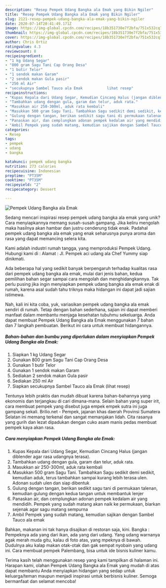 ```yaml
---
description: "Resep Pempek Udang Bangka ala Emak yang Bikin Ngiler"
title: "Resep Pempek Udang Bangka ala Emak yang Bikin Ngiler"
slug: 2121-resep-pempek-udang-bangka-ala-emak-yang-bikin-ngiler
date: 2020-07-14T20:41:49.171Z
image: https://img-global.cpcdn.com/recipes/18b351730e7f2bfa/751x532cq70/pempek-udang-bangka-ala-emak-foto-resep-utama.jpg
thumbnail: https://img-global.cpcdn.com/recipes/18b351730e7f2bfa/751x532cq70/pempek-udang-bangka-ala-emak-foto-resep-utama.jpg
cover: https://img-global.cpcdn.com/recipes/18b351730e7f2bfa/751x532cq70/pempek-udang-bangka-ala-emak-foto-resep-utama.jpg
author: Chris Ortiz
ratingvalue: 4.3
reviewcount: 8
recipeingredient:
- "1 kg Udang Segar"
- "800 gram Sagu Tani Cap Orang Desa"
- "1 butir Telor"
- "1 sendok makan Garam"
- "2 sendok makan Gula pasir"
- "250 ml Air"
- "secukupnya Sambel Tauco ala Emak           lihat resep"
recipeinstructions:
- "Kupas Kepala dari Udang Segar, Kemudian Cincang Halus (jangan diblender agar rasa udangnya terasa)."
- "Tambahkan udang dengan gula, garam dan telur, aduk rata."
- "Masukkan air 250-300ml, aduk rata kembali"
- "Masukkan 500 gram Sagu Tani. Tambahkan Sagu sedikit demi sedikit, kemudian aduk, terus tambahkan sampai kurang lebih terasa ulen. Adonan sudah ulen dan siap dibentuk"
- "Gulung dengan tangan, berikan sedikit sagu tani di permukaan talenan, kemudian gulung dengan kedua tangan untuk membantuk lenjer"
- "Panaskan air, dan cemplungkan adonan pempek kedalam air yang mendidih. Pempek yang sudah matang akan naik ke permukaan, biarkan sejenak agar sagu matang sempurna"
- "Ambil Pempek yang sudah matang, kemudian sajikan dengan Sambel Tauco ala emak"
categories:
- Resep
tags:
- pempek
- udang
- bangka

katakunci: pempek udang bangka 
nutrition: 273 calories
recipecuisine: Indonesian
preptime: "PT35M"
cooktime: "PT35M"
recipeyield: "2"
recipecategory: Dessert

---
```



![Pempek Udang Bangka ala Emak](https://img-global.cpcdn.com/recipes/18b351730e7f2bfa/751x532cq70/pempek-udang-bangka-ala-emak-foto-resep-utama.jpg)

Sedang mencari inspirasi resep pempek udang bangka ala emak yang unik? Cara menyiapkannya memang susah-susah gampang. Jika keliru mengolah maka hasilnya akan hambar dan justru cenderung tidak enak. Padahal pempek udang bangka ala emak yang enak seharusnya punya aroma dan rasa yang dapat memancing selera kita.

Kami adalah industri rumah tangga, yang memproduksi Pempek Udang. Hubungi kami di : Alamat : Jl. Pempek aci udang ala Chef Yummy siap dinikmati.

Ada beberapa hal yang sedikit banyak berpengaruh terhadap kualitas rasa dari pempek udang bangka ala emak, mulai dari jenis bahan, kedua pemilihan bahan segar sampai cara mengolah dan menghidangkannya. Tak perlu pusing jika ingin menyiapkan pempek udang bangka ala emak enak di rumah, karena asal sudah tahu triknya maka hidangan ini dapat jadi sajian istimewa.


Nah, kali ini kita coba, yuk, variasikan pempek udang bangka ala emak sendiri di rumah. Tetap dengan bahan sederhana, sajian ini dapat memberi manfaat dalam membantu menjaga kesehatan tubuhmu sekeluarga. Anda dapat membuat Pempek Udang Bangka ala Emak menggunakan 7 bahan dan 7 langkah pembuatan. Berikut ini cara untuk membuat hidangannya.

<!--inarticleads1-->

##### Bahan-bahan dan bumbu yang diperlukan dalam menyiapkan Pempek Udang Bangka ala Emak:

1. Siapkan 1 kg Udang Segar
1. Gunakan 800 gram Sagu Tani Cap Orang Desa
1. Gunakan 1 butir Telor
1. Gunakan 1 sendok makan Garam
1. Sediakan 2 sendok makan Gula pasir
1. Sediakan 250 ml Air
1. Siapkan secukupnya Sambel Tauco ala Emak           (lihat resep)


Tentunya lebih praktis dan mudah dibuat karena bahan-bahannya yang ekonomis dan terjangkau di cari dimana-mana. Selain bahan yang super irit, cara membuat pempek yang disebut juga empek empek sutra ini juga gampang sekali. Brilio.net - Pempek, jajanan khas daerah Provinsi Sumatera Selatan ini memang terkenal dan sangat memanjakan lidah. Cita rasanya yang gurih dan lezat dipadukan dengan cuko asam manis pedas membuat pempek kaya akan rasa. 

<!--inarticleads2-->

##### Cara menyiapkan Pempek Udang Bangka ala Emak:

1. Kupas Kepala dari Udang Segar, Kemudian Cincang Halus (jangan diblender agar rasa udangnya terasa).
1. Tambahkan udang dengan gula, garam dan telur, aduk rata.
1. Masukkan air 250-300ml, aduk rata kembali
1. Masukkan 500 gram Sagu Tani. Tambahkan Sagu sedikit demi sedikit, kemudian aduk, terus tambahkan sampai kurang lebih terasa ulen. Adonan sudah ulen dan siap dibentuk
1. Gulung dengan tangan, berikan sedikit sagu tani di permukaan talenan, kemudian gulung dengan kedua tangan untuk membantuk lenjer
1. Panaskan air, dan cemplungkan adonan pempek kedalam air yang mendidih. Pempek yang sudah matang akan naik ke permukaan, biarkan sejenak agar sagu matang sempurna
1. Ambil Pempek yang sudah matang, kemudian sajikan dengan Sambel Tauco ala emak


Bahkan, makanan ini tak hanya disajikan di restoran saja, kini. Bangka : Pempeknya ada yang dari ikan, ada yang dari udang. Yang udang warnanya agak merah muda gitu, kalau di foto atas, yang mpeknya di bawah. Dudulnya aku kalap makan otak-otak dan gak sempat nyobain yang udang ini. Cara membuat pempek Palembang, bisa untuk ide bisnis kuliner kamu. 

Terima kasih telah menggunakan resep yang kami tampilkan di halaman ini. Harapan kami, olahan Pempek Udang Bangka ala Emak yang mudah di atas dapat membantu Anda menyiapkan hidangan yang sedap untuk keluarga/teman maupun menjadi inspirasi untuk berbisnis kuliner. Semoga bermanfaat dan selamat mencoba!
